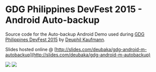 # GDG Philippines DevFest 2015 - Android Auto-backup
Source code for the Auto-backup Android Demo used during [GDG Philippines DevFest 2015](http://devfest.gdgph.org/) by [Deuphil Kaufmann](http://deubaka.com).

Slides hosted online @ [http://slides.com/deubaka/gdg-android-m-autobackup](http://slides.com/deubaka/gdg-android-m-autobackup)

![](https://lh3.googleusercontent.com/-NLtMPtA6ZQM/Vd2DFlPShtI/AAAAAAAAUmA/oJIJYolCSW0/s220-Ic42/gdg-devfest-2015.png) ![](https://app.box.com/representation/file_version_37784890702/image_2048/1.png?shared_name=5d2zugrkynhfw6860s5io6wu7e4b6xtw)